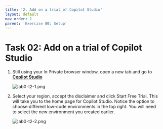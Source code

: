 ```yaml
---
title: '2. Add on a trial of Copilot Studio'
layout: default
nav_order: 2
parent: 'Exercise 00: Setup'
---
```


# Task 02: Add on a trial of Copilot Studio

1.	Still using your In Private browser window, open a new tab and go to **[Copilot Studio](copilotstudio.microsoft.com)**

    ![lab0-t2-1.png](../../media/lab0-t2-1.png) 

2.	Select your region, accept the disclaimer and click Start Free Trial. This will take you to the home page for Copilot Studio. Notice the option to choose different low-code environments in the top right.  You will need to select the new environment you created earlier. 

    ![lab0-t2-2.png](../../media/lab0-t2-2.png) 